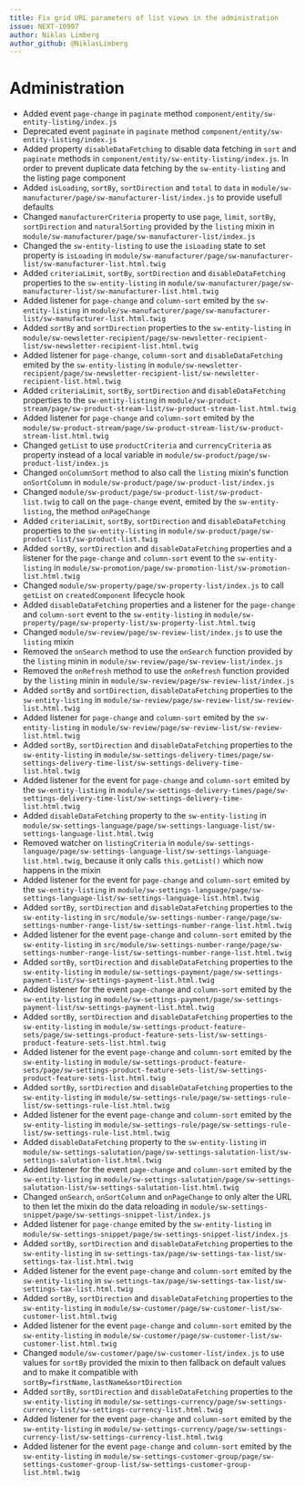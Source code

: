 ```yaml
---
title: Fix grid URL parameters of list views in the administration
issue: NEXT-10907
author: Niklas Limberg
author_github: @NiklasLimberg
---
```

# Administration
* Added event `page-change` in `paginate` method `component/entity/sw-entity-listing/index.js`
* Deprecated event `paginate` in `paginate` method `component/entity/sw-entity-listing/index.js`
* Added property `disableDataFetching` to disable data fetching in `sort` and `paginate` methods in `component/entity/sw-entity-listing/index.js`. In order to prevent duplicate data fetching by the `sw-entity-listing` and the listing page component
* Added `isLoading`, `sortBy`, `sortDirection` and `total` to `data` in `module/sw-manufacturer/page/sw-manufacturer-list/index.js` to provide usefull defaults
* Changed `manufacturerCriteria` property to use `page`, `limit`, `sortBy`, `sortDirection` and `naturalSorting` provided by the `listing` mixin in `module/sw-manufacturer/page/sw-manufacturer-list/index.js`
* Changed the `sw-entity-listing` to use the `isLoading` state to set property is `isLoading` in `module/sw-manufacturer/page/sw-manufacturer-list/sw-manufacturer-list.html.twig`
* Added `criteriaLimit`, `sortBy`, `sortDirection` and `disableDataFetching` properties to the `sw-entity-listing` in `module/sw-manufacturer/page/sw-manufacturer-list/sw-manufacturer-list.html.twig`
* Added listener for `page-change` and `column-sort` emited by the `sw-entity-listing` in `module/sw-manufacturer/page/sw-manufacturer-list/sw-manufacturer-list.html.twig`
* Added `sortBy` and `sortDirection` properties to the `sw-entity-listing` in `module/sw-newsletter-recipient/page/sw-newsletter-recipient-list/sw-newsletter-recipient-list.html.twig`
* Added listener for `page-change`, `column-sort` and `disableDataFetching` emited by the `sw-entity-listing` in `module/sw-newsletter-recipient/page/sw-newsletter-recipient-list/sw-newsletter-recipient-list.html.twig`
* Added `criteriaLimit`, `sortBy`, `sortDirection` and `disableDataFetching` properties to the `sw-entity-listing` in `module/sw-product-stream/page/sw-product-stream-list/sw-product-stream-list.html.twig`
* Added listener for `page-change` and `column-sort` emited by the `module/sw-product-stream/page/sw-product-stream-list/sw-product-stream-list.html.twig`
* Changed `getList` to use `productCriteria` and `currencyCriteria` as property instead of a local variable in `module/sw-product/page/sw-product-list/index.js`
* Changed `onColumnSort` method to also call the `listing` mixin's function `onSortColumn` in `module/sw-product/page/sw-product-list/index.js`
* Changed `module/sw-product/page/sw-product-list/sw-product-list.twig` to call on the `page-change` event, emited by the `sw-entity-listing`, the method `onPageChange`
* Added `criteriaLimit`, `sortBy`, `sortDirection` and `disableDataFetching` properties to the `sw-entity-listing` in `module/sw-product/page/sw-product-list/sw-product-list.twig`
* Added `sortBy`, `sortDirection` and `disableDataFetching` properties and a listener for the `page-change` and `column-sort` event to the `sw-entity-listing` in `module/sw-promotion/page/sw-promotion-list/sw-promotion-list.html.twig`
* Changed `module/sw-property/page/sw-property-list/index.js` to call `getList` on `createdComponent` lifecycle hook
* Added `disableDataFetching` properties and a listener for the `page-change` and `column-sort` event to the `sw-entity-listing` in `module/sw-property/page/sw-property-list/sw-property-list.html.twig`
* Changed `module/sw-review/page/sw-review-list/index.js` to use the `listing` mixin
* Removed the `onSearch` method to use the `onSearch` function provided by the `listing` minin in `module/sw-review/page/sw-review-list/index.js`
* Removed the `onRefresh` method to use the `onRefresh` function provided by the `listing` minin in `module/sw-review/page/sw-review-list/index.js`
* Added `sortBy` and `sortDirection`, `disableDataFetching` properties to the `sw-entity-listing` in `module/sw-review/page/sw-review-list/sw-review-list.html.twig`
* Added listener for `page-change` and `column-sort` emited by the `sw-entity-listing` in `module/sw-review/page/sw-review-list/sw-review-list.html.twig`
* Added `sortBy`, `sortDirection` and `disableDataFetching` properties to the `sw-entity-listing` in `module/sw-settings-delivery-times/page/sw-settings-delivery-time-list/sw-settings-delivery-time-list.html.twig`
* Added listener for the event for `page-change` and `column-sort` emited by the `sw-entity-listing` in `module/sw-settings-delivery-times/page/sw-settings-delivery-time-list/sw-settings-delivery-time-list.html.twig`
* Added `disableDataFetching` property to the `sw-entity-listing` in `module/sw-settings-language/page/sw-settings-language-list/sw-settings-language-list.html.twig`
* Removed watcher on `listingCriteria` in `module/sw-settings-language/page/sw-settings-language-list/sw-settings-language-list.html.twig`, because it only calls `this.getList()` which now happens in the mixin
* Added listener for the event for `page-change` and `column-sort` emited by the `sw-entity-listing` in `module/sw-settings-language/page/sw-settings-language-list/sw-settings-language-list.html.twig`
* Added `sortBy`, `sortDirection` and `disableDataFetching` properties to the `sw-entity-listing` in `src/module/sw-settings-number-range/page/sw-settings-number-range-list/sw-settings-number-range-list.html.twig`
* Added listener for the event `page-change` and `column-sort` emited by the `sw-entity-listing` in `src/module/sw-settings-number-range/page/sw-settings-number-range-list/sw-settings-number-range-list.html.twig`
* Added `sortBy`, `sortDirection` and `disableDataFetching` properties to the `sw-entity-listing` in `module/sw-settings-payment/page/sw-settings-payment-list/sw-settings-payment-list.html.twig`
* Added listener for the event `page-change` and  `column-sort` emited by the `sw-entity-listing` in `module/sw-settings-payment/page/sw-settings-payment-list/sw-settings-payment-list.html.twig`
* Added `sortBy`, `sortDirection` and `disableDataFetching` properties to the `sw-entity-listing` in `module/sw-settings-product-feature-sets/page/sw-settings-product-feature-sets-list/sw-settings-product-feature-sets-list.html.twig`
* Added listener for the event `page-change` and `column-sort` emited by the `sw-entity-listing` in `module/sw-settings-product-feature-sets/page/sw-settings-product-feature-sets-list/sw-settings-product-feature-sets-list.html.twig`
* Added `sortBy`, `sortDirection` and `disableDataFetching` properties to the `sw-entity-listing` in `module/sw-settings-rule/page/sw-settings-rule-list/sw-settings-rule-list.html.twig`
* Added listener for the event `page-change` and `column-sort` emited by the `sw-entity-listing` in `module/sw-settings-rule/page/sw-settings-rule-list/sw-settings-rule-list.html.twig`
* Added `disableDataFetching` property to the `sw-entity-listing` in `module/sw-settings-salutation/page/sw-settings-salutation-list/sw-settings-salutation-list.html.twig`
* Added listener for the event `page-change` and `column-sort` emited by the `sw-entity-listing` in `module/sw-settings-salutation/page/sw-settings-salutation-list/sw-settings-salutation-list.html.twig`
* Changed `onSearch`, `onSortColumn` and `onPageChange` to only alter the URL to then let the mixin do the data reloading in `module/sw-settings-snippet/page/sw-settings-snippet-list/index.js`
* Added listener for `page-change` emited by the `sw-entity-listing` in `module/sw-settings-snippet/page/sw-settings-snippet-list/index.js`
* Added `sortBy`, `sortDirection` and `disableDataFetching` properties to the `sw-entity-listing` in `sw-settings-tax/page/sw-settings-tax-list/sw-settings-tax-list.html.twig`
* Added listener for the event `page-change` and `column-sort` emited by the `sw-entity-listing` in `sw-settings-tax/page/sw-settings-tax-list/sw-settings-tax-list.html.twig`
* Added `sortBy`, `sortDirection` and `disableDataFetching` properties to the `sw-entity-listing` in `module/sw-customer/page/sw-customer-list/sw-customer-list.html.twig`
* Added listener for the event `page-change` and `column-sort` emited by the `sw-entity-listing` in `module/sw-customer/page/sw-customer-list/sw-customer-list.html.twig`
* Changed `module/sw-customer/page/sw-customer-list/index.js` to use values for `sortBy` provided the mixin to then fallback on default values and to make it compatible with `sortBy=firstName,lastName&sortDirection`
* Added `sortBy`, `sortDirection` and `disableDataFetching` properties to the `sw-entity-listing` in `module/sw-settings-currency/page/sw-settings-currency-list/sw-settings-currency-list.html.twig`
* Added listener for the event `page-change` and `column-sort` emited by the `sw-entity-listing` in `module/sw-settings-currency/page/sw-settings-currency-list/sw-settings-currency-list.html.twig`
* Added listener for the event `page-change` and `column-sort` emited by the `sw-entity-listing` in `module/sw-settings-customer-group/page/sw-settings-customer-group-list/sw-settings-customer-group-list.html.twig`